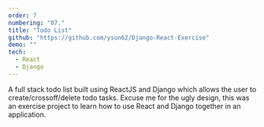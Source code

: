 ```yaml
---
order: 7
numbering: "07."
title: "Todo List"
github: "https://github.com/ysun62/Django-React-Exercise"
demo: ""
tech:
  - React
  - Django
---
```


A full stack todo list built using ReactJS and Django which allows the user to create/crossoff/delete todo tasks. Excuse me for the ugly design, this was an exercise project to learn how to use React and Django together in an application.
